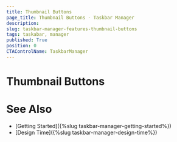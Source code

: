 ```yaml
---
title: Thumbnail Buttons
page_title: Thumbnail Buttons - Taskbar Manager
description:   
slug: taskbar-manager-features-thumbnail-buttons
tags: taskabar, manager
published: True
position: 0 
CTAControlName: TaskbarManager
---
```


# Thumbnail Buttons



 
 

# See Also

* [Getting Started]({%slug taskbar-manager-getting-started%})
* [Design Time]({%slug taskbar-manager-design-time%}) 
 
        
